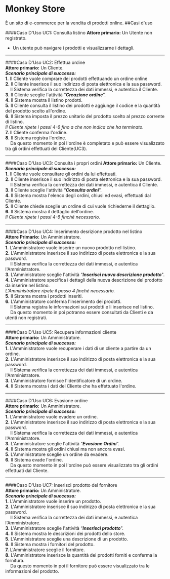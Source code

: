 # Monkey Store
È un sito di e-commerce per la vendita di prodotti online.
##Casi d'uso

####Caso D'Uso UC1: Consulta listino
**Attore primario:** Un Utente non registrato.  
+ Un utente può navigare i prodotti e visualizzarne i dettagli.  

_ _ _ _ _
####Caso D'Uso UC2: Effettua ordine  
**Attore primario:** Un Cliente.  
**_Scenario principale di successo:_**  
**1.** Il Cliente vuole comprare dei prodotti effettuando un ordine online  
**2.** Il Cliente inserisce il suo indirizzo di posta elettronica e la sua password.  
&nbsp;&nbsp;&nbsp;&nbsp;Il Sistema verifica la correttezza dei dati immessi, e autentica il Cliente.   
**3.** Il Cliente sceglie l'attività “**_Creazione ordine_**”.  
**4.** Il Sistema mostra il listino prodotti.  
**5.** Il Cliente consulta il listino dei prodotti e aggiunge il codice e la quantità del prodotto scelto all'ordine.  
**6.** Il Sistema imposta il prezzo unitario del prodotto scelto al prezzo corrente di listino.  
_Il Cliente ripete i passi 4-6 fino a che non indica che ha terminato._  
**7.** Il Cliente conferma l'ordine.  
**8.** Il Sistema registra l'ordine.  
&nbsp;&nbsp;&nbsp;&nbsp;Da questo momento in poi l'ordine è completato e può essere visualizzato tra gli ordini  effettuati del Cliente(UC3). 

_ _ _ _ _
####Caso D'Uso UC3: Consulta i propri ordini 
**Attore primario:** Un Cliente.   
**_Scenario principale di successo:_**  
**1.** Il Cliente vuole consultare gli ordini da lui effettuati.  
**2.** Il Cliente inserisce il suo indirizzo di posta elettronica e la sua password.  
&nbsp;&nbsp;&nbsp;&nbsp;Il Sistema verifica la correttezza dei dati immessi, e autentica il Cliente.  
**3.** Il Cliente sceglie l'attività “**_Consulta ordini_**”.  
**4.** Il Sistema mostra l'elenco degli ordini, chiusi ed evasi, effettuati dal Cliente.  
**5.** Il Cliente chiede sceglie un ordine di cui vuole richiederne il dettaglio.  
**6.** Il Sistema mostra il dettaglio dell'ordine.  
_Il Cliente ripete i passi 4-6 finché necessario._  

_ _ _ _ _
####Caso D'Uso UC4: Inserimento desrizione prodotto nel listino  
**Attore Primario:** Un Amministratore.  
**_Scenario principale di successo:_**  
**1.** L'Amministratore vuole inserire un nuovo prodotto nel listino.  
**2.** L'Amministratore inserisce il suo indirizzo di posta elettronica e la sua password.  
&nbsp;&nbsp;&nbsp;&nbsp;Il Sistema verifica la correttezza dei dati immessi, e autentica l'Amministratore.  
**3.** L'Amministratore sceglie l'attività “**_Inserisci nuova descrizione prodotto_**".  
**4.** L'Amministratore specifica i dettagli della nuova descrizione del prodotto da inserire nel listino.   
_L'Amministratore ripete il passo 4 finché necessario._  
**5.** Il Sistema mostra i prodotti inseriti.  
**6.** L'Amministratore conferma l'inserimento dei prodotti.  
&nbsp;&nbsp;&nbsp;&nbsp;Il Sistema registra le informazioni sui prodotti e li inserisce nel listino.  
&nbsp;&nbsp;&nbsp;&nbsp;Da questo momento in poi potranno essere consultati da Clienti e da utenti non registrati.

_ _ _ _ _
####Caso D'Uso UC5: Recupera informazioni cliente  
**Attore primario:** Un Amministratore.  
**_Scenario principale di successo:_**  
**1.** L'Amministratore vuole recuperare i dati di un cliente a partire da un ordine.  
**2.** L'Amministratore inserisce il suo indirizzo di posta elettronica e la sua password.  
&nbsp;&nbsp;&nbsp;&nbsp;Il Sistema verifica la correttezza dei dati immessi, e autentica l'Amministratore.  
**3.** L'Amministratore fornisce l'identificatore di un ordine.  
**4.** Il Sistema mostra i dati del Cliente che ha effettuato l'ordine.  

_ _ _ _ _
####Caso D'Uso UC6: Evasione ordine  
**Attore primario:** Un Amministratore.  
**_Scenario principale di successo:_**  
**1.** L'Amministratore vuole evadere un ordine.  
**2.** L'Amministratore inserisce il suo indirizzo di posta elettronica e la sua password.  
&nbsp;&nbsp;&nbsp;&nbsp;Il Sistema verifica la correttezza dei dati immessi, e autentica l'Amministratore.  
**3.** L'Amministratore sceglie l'attività “**_Evasione Ordini_**”.  
**4.** Il Sistema mostra gli ordini chiusi ma non ancora evasi.  
**5.** L'Amministratore sceglie un ordine da evadere.  
**6.** Il Sistema evade l'ordine.  
&nbsp;&nbsp;&nbsp;&nbsp;Da questo momento in poi l'ordine può essere visualizzato tra gli ordini effettuati dal Cliente. 

_ _ _ _ _
####Caso D'Uso UC7: Inserisci prodotto del fornitore  
**Attore primario:** Un Amministratore.  
**_Scenario principale di successo:_**  
**1.** L'Amministratore vuole inserire un prodotto.    
**2.** L'Amministratore inserisce il suo indirizzo di posta elettronica e la sua password.  
&nbsp;&nbsp;&nbsp;&nbsp;Il Sistema verifica la correttezza dei dati immessi, e autentica l'Amministratore.  
**3.** L'Amministratore sceglie l'attività “**_Inserisci prodotto_**”.  
**4.** Il Sistema mostra le descrizioni dei prodotti dello store.  
**5.** L'Amministratore sceglie una descrizione di un prodotto.  
**6.** Il Sistema mostra i fornitori del prodotto.  
**7.** L'Amministratore sceglie il fornitore.  
**8.** L'Amministratore inserisce la quantità dei prodotti forniti e conferma la fornitura.   
&nbsp;&nbsp;&nbsp;&nbsp;Da questo momento in poi il fornitore può essere visualizzato tra le informazioni del prodotto. 
